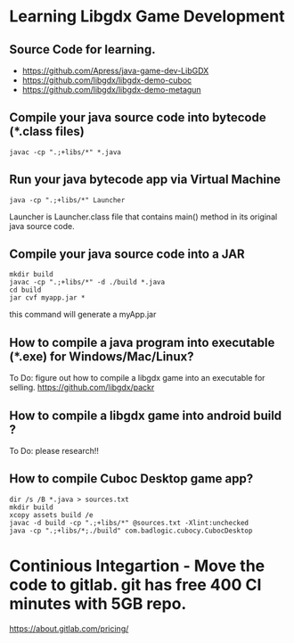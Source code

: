 
# Learning Libgdx Game Development

## Source Code for learning.
- https://github.com/Apress/java-game-dev-LibGDX
- https://github.com/libgdx/libgdx-demo-cuboc
- https://github.com/libgdx/libgdx-demo-metagun


## Compile your java source code into bytecode (*.class files)

```
javac -cp ".;+libs/*" *.java
```
## Run your java bytecode app via Virtual Machine

```
java -cp ".;+libs/*" Launcher
```
Launcher is Launcher.class file that contains main() method in its original java source code.

## Compile your java source code into a JAR
```
mkdir build
javac -cp ".;+libs/*" -d ./build *.java
cd build
jar cvf myapp.jar *
```
this command will generate a myApp.jar

## How to compile a java program into executable (*.exe) for Windows/Mac/Linux?

To Do: figure out how to compile a libgdx game into an executable for selling.
https://github.com/libgdx/packr

## How to compile a libgdx game into android build ?
To Do: please research!!

## How to compile Cuboc Desktop game app?
```
dir /s /B *.java > sources.txt              
mkdir build
xcopy assets build /e
javac -d build -cp ".;+libs/*" @sources.txt -Xlint:unchecked 
java -cp ".;+libs/*;./build" com.badlogic.cubocy.CubocDesktop
```
# Continious Integartion - Move the code to gitlab. git has free 400 CI minutes with 5GB repo.
https://about.gitlab.com/pricing/
